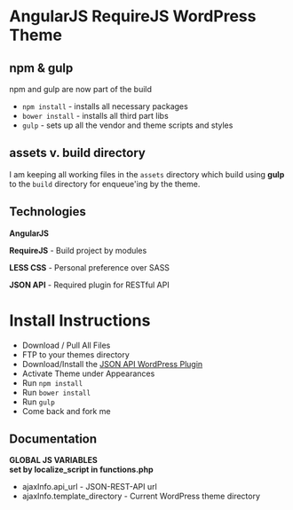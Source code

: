 AngularJS RequireJS WordPress Theme
=========================

npm & gulp
-----------
npm and gulp are now part of the build  
* `npm install` - installs all necessary packages
* `bower install` - installs all third part libs
* `gulp` - sets up all the vendor and theme scripts and styles


assets v. build directory
--------------------------
I am keeping all working files in the `assets` directory which build using __gulp__ to the `build` directory for enqueue'ing by the theme.

Technologies
------------
**AngularJS**

**RequireJS** - Build project by modules

**LESS CSS** - Personal preference over SASS

**JSON API** - Required plugin for RESTful API


Install Instructions
=====================
+ Download / Pull All Files
+ FTP to your themes directory
+ Download/Install the [JSON API WordPress Plugin](http://wordpress.org/plugins/json-rest-api/)
+ Activate Theme under Appearances
+ Run `npm install`
+ Run `bower install`
+ Run `gulp`
+ Come back and fork me


Documentation
--------------   

**GLOBAL JS VARIABLES**  
__set by localize_script in functions.php__  
+ ajaxInfo.api_url - JSON-REST-API url  
+ ajaxInfo.template_directory - Current WordPress theme directory
